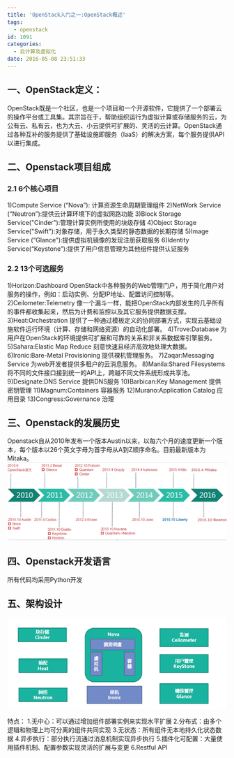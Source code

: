 ```yaml
---
title: 'OpenStack入门之一:OpenStack概述'
tags:
  - openstack
id: 1091
categories:
  - 云计算及虚拟化
date: 2016-05-08 23:51:33
---
```


## 一、OpenStack定义：
OpenStack既是一个社区，也是一个项目和一个开源软件，它提供了一个部署云的操作平台或工具集。其宗旨在于，帮助组织运行为虚拟计算或存储服务的云，为公有云、私有云，也为大云、小云提供可扩展的、灵活的云计算。OpenStack通过各种互补的服务提供了基础设施即服务（IaaS）的解决方案，每个服务提供API以进行集成。
## 二、Openstack项目组成
### 2.1 6个核心项目
1)Compute Service (“Nova”): 计算资源生命周期管理组件
2)NetWork Service (“Neutron”):提供云计算环境下的虚拟网路功能
3)Block Storage Service("Cinder"):管理计算实例所使用的块级存储
4)Object Storage Service("Swift"):对象存储，用于永久类型的静态数据的长期存储
5)Image Service (“Glance”):提供虚拟机镜像的发现注册获取服务
6)Identity Service(“Keystone”):提供了用户信息管理为其他组件提供认证服务
### 2.2 13个可选服务
1)Horizon:Dashboard OpenStack中各种服务的Web管理门户，用于简化用户对服务的操作，例如：启动实例、分配IP地址、配置访问控制等。
2)Ceilometer:Telemetry 像一个漏斗一样，能把OpenStack内部发生的几乎所有的事件都收集起来，然后为计费和监控以及其它服务提供数据支撑。
3)Heat:Orchestration 提供了一种通过模板定义的协同部署方式，实现云基础设施软件运行环境（计算、存储和网络资源）的自动化部署。
4)Trove:Database 为用户在OpenStack的环境提供可扩展和可靠的关系和非关系数据库引擎服务。
5)Sahara:Elastic Map Reduce 刻意快速且经济高效地处理大数据。
6)Ironic:Bare-Metal Provisioning  提供裸机管理服务。
7)Zaqar:Messaging Service  为web开发者提供多租户的云消息服务。
8)Manila:Shared Filesystems 将不同的文件接口接到统一的API上，跨越不同文件系统形成共享池。
9)Designate:DNS Service 提供DNS服务
10)Barbican:Key Management 提供密钥管理
11)Magnum:Containers 容器服务
12)Murano:Application Catalog 应用目录
13)Congress:Governance 治理
## 三、Openstack的发展历史
Openstack自从2010年发布一个版本Austin以来，以每六个月的速度更新一个版本，每个版本以26个英文字母为首字母从A到Z顺序命名。目前最新版本为Mitaka。
![2016-05-09_0-09-53](/uploads/2016/05/2016-05-09_0-09-53.jpg)

## 四、Openstack开发语言
所有代码均采用Python开发
## 五、架构设计
![2016-05-09_0-37-50](/uploads/2016/05/2016-05-09_0-37-50.jpg)

特点：
1.无中心：可以通过增加组件部署实例来实现水平扩展
2.分布式：由多个逻辑和物理上均可分离的组件共同实现
3.无状态：所有组件无本地持久化状态数据
4.异步执行：部分执行流通过消息机制实现异步执行
5.插件化可配置：大量使用插件机制、配置参数实现灵活的扩展与变更
6.Restful API